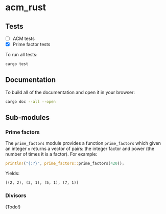 # acm_rust

## Tests
- [ ] ACM tests
- [x] Prime factor tests

To run all tests:
```bash
cargo test
```

## Documentation
To build all of the documentation and open it in your browser:
```bash
cargo doc --all --open
```

## Sub-modules

### Prime factors
The `prime_factors` module provides a function `prime_factors` which given an
integer `n` returns a vector of pairs: the integer factor and power (the number
of times it is a factor). For example:
```rust
println!("{:?}", prime_factors::prime_factors(420));
```
Yields:
```
[(2, 2), (3, 1), (5, 1), (7, 1)]
```

### Divisors
(Todo!)
